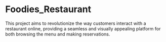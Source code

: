 # Foodies_Restaurant
This project aims to revolutionize the way customers interact with a restaurant online, providing a seamless and visually appealing platform for both browsing the menu and making reservations.
